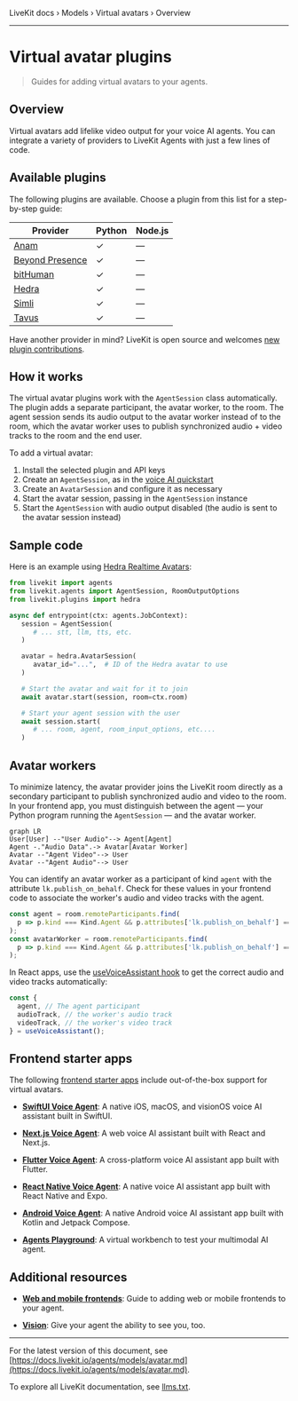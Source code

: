 LiveKit docs › Models › Virtual avatars › Overview

---

# Virtual avatar plugins

> Guides for adding virtual avatars to your agents.

## Overview

Virtual avatars add lifelike video output for your voice AI agents. You can integrate a variety of providers to LiveKit Agents with just a few lines of code.

## Available plugins

The following plugins are available. Choose a plugin from this list for a step-by-step guide:

| Provider | Python | Node.js |
| -------- | ------ | ------- |
| [Anam](https://docs.livekit.io/agents/models/avatar/plugins/anam.md) | ✓ | — |
| [Beyond Presence](https://docs.livekit.io/agents/models/avatar/plugins/bey.md) | ✓ | — |
| [bitHuman](https://docs.livekit.io/agents/models/avatar/plugins/bithuman.md) | ✓ | — |
| [Hedra](https://docs.livekit.io/agents/models/avatar/plugins/hedra.md) | ✓ | — |
| [Simli](https://docs.livekit.io/agents/models/avatar/plugins/simli.md) | ✓ | — |
| [Tavus](https://docs.livekit.io/agents/models/avatar/plugins/tavus.md) | ✓ | — |

Have another provider in mind? LiveKit is open source and welcomes [new plugin contributions](https://docs.livekit.io/agents/models.md#contribute).

## How it works

The virtual avatar plugins work with the `AgentSession` class automatically. The plugin adds a separate participant, the avatar worker, to the room. The agent session sends its audio output to the avatar worker instead of to the room, which the avatar worker uses to publish synchronized audio + video tracks to the room and the end user.

To add a virtual avatar:

1. Install the selected plugin and API keys
2. Create an `AgentSession`, as in the [voice AI quickstart](https://docs.livekit.io/agents/start/voice-ai.md)
3. Create an `AvatarSession` and configure it as necessary
4. Start the avatar session, passing in the `AgentSession` instance
5. Start the `AgentSession` with audio output disabled (the audio is sent to the avatar session instead)

## Sample code

Here is an example using [Hedra Realtime Avatars](https://docs.livekit.io/agents/models/avatar/plugins/hedra.md):

```python
from livekit import agents
from livekit.agents import AgentSession, RoomOutputOptions
from livekit.plugins import hedra

async def entrypoint(ctx: agents.JobContext):
   session = AgentSession(
      # ... stt, llm, tts, etc.
   )

   avatar = hedra.AvatarSession(
      avatar_id="...",  # ID of the Hedra avatar to use
   )

   # Start the avatar and wait for it to join
   await avatar.start(session, room=ctx.room)

   # Start your agent session with the user
   await session.start(
      # ... room, agent, room_input_options, etc....
   )

```

## Avatar workers

To minimize latency, the avatar provider joins the LiveKit room directly as a secondary participant to publish synchronized audio and video to the room. In your frontend app, you must distinguish between the agent — your Python program running the `AgentSession` — and the avatar worker.

```mermaid
graph LR
User[User] --"User Audio"--> Agent[Agent]
Agent -."Audio Data".-> Avatar[Avatar Worker]
Avatar --"Agent Video"--> User
Avatar --"Agent Audio"--> User
```

You can identify an avatar worker as a participant of kind `agent` with the attribute `lk.publish_on_behalf`. Check for these values in your frontend code to associate the worker's audio and video tracks with the agent.

```typescript
const agent = room.remoteParticipants.find(
  p => p.kind === Kind.Agent && p.attributes['lk.publish_on_behalf'] === null
);
const avatarWorker = room.remoteParticipants.find(
  p => p.kind === Kind.Agent && p.attributes['lk.publish_on_behalf'] === agent.identity
);

```

In React apps, use the [useVoiceAssistant hook](https://docs.livekit.io/reference/components/react/hook/usevoiceassistant.md) to get the correct audio and video tracks automatically:

```typescript
const { 
  agent, // The agent participant
  audioTrack, // the worker's audio track
  videoTrack, // the worker's video track
} = useVoiceAssistant();

```

## Frontend starter apps

The following [frontend starter apps](https://docs.livekit.io/agents/start/frontend.md#starter-apps) include out-of-the-box support for virtual avatars.

- **[SwiftUI Voice Agent](https://github.com/livekit-examples/agent-starter-swift)**: A native iOS, macOS, and visionOS voice AI assistant built in SwiftUI.

- **[Next.js Voice Agent](https://github.com/livekit-examples/agent-starter-react)**: A web voice AI assistant built with React and Next.js.

- **[Flutter Voice Agent](https://github.com/livekit-examples/agent-starter-flutter)**: A cross-platform voice AI assistant app built with Flutter.

- **[React Native Voice Agent](https://github.com/livekit-examples/agent-starter-react-native)**: A native voice AI assistant app built with React Native and Expo.

- **[Android Voice Agent](https://github.com/livekit-examples/agent-starter-android)**: A native Android voice AI assistant app built with Kotlin and Jetpack Compose.

- **[Agents Playground](https://docs.livekit.io/agents/start/playground.md)**: A virtual workbench to test your multimodal AI agent.

## Additional resources

- **[Web and mobile frontends](https://docs.livekit.io/agents/start/frontend.md)**: Guide to adding web or mobile frontends to your agent.

- **[Vision](https://docs.livekit.io/agents/build/vision.md)**: Give your agent the ability to see you, too.

---


For the latest version of this document, see [https://docs.livekit.io/agents/models/avatar.md](https://docs.livekit.io/agents/models/avatar.md).

To explore all LiveKit documentation, see [llms.txt](https://docs.livekit.io/llms.txt).
